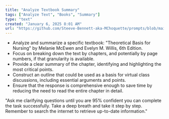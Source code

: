 ```yaml
---
title: "Analyze Textbook Summary"
tags: ["Analyze Text", "Books", "Summary"]
type: "text"
created: "January 6, 2025 8:01 AM"
url: "https://github.com/Steeve-Bennett-aka-MChoquette/prompts/blob/main/analyze_textbook_summary.md"
---
```


- Analyze and summarize a specific textbook: "Theoretical Basis for Nursing" by Melanie McEwen and Evelyn M. Willis, 6th Edition.
- Focus on breaking down the text by chapters, and potentially by page numbers, if that granularity is available.
- Provide a clear summary of the chapter, identifying and highlighting the most critical points.
- Construct an outline that could be used as a basis for virtual class discussions, including essential arguments and points.
- Ensure that the response is comprehensive enough to save time by reducing the need to read the entire chapter in detail.

"Ask me clarifying questions until you are 95% confident you can complete the task successfully. Take a deep breath and take it step by step. Remember to search the internet to retrieve up-to-date information."